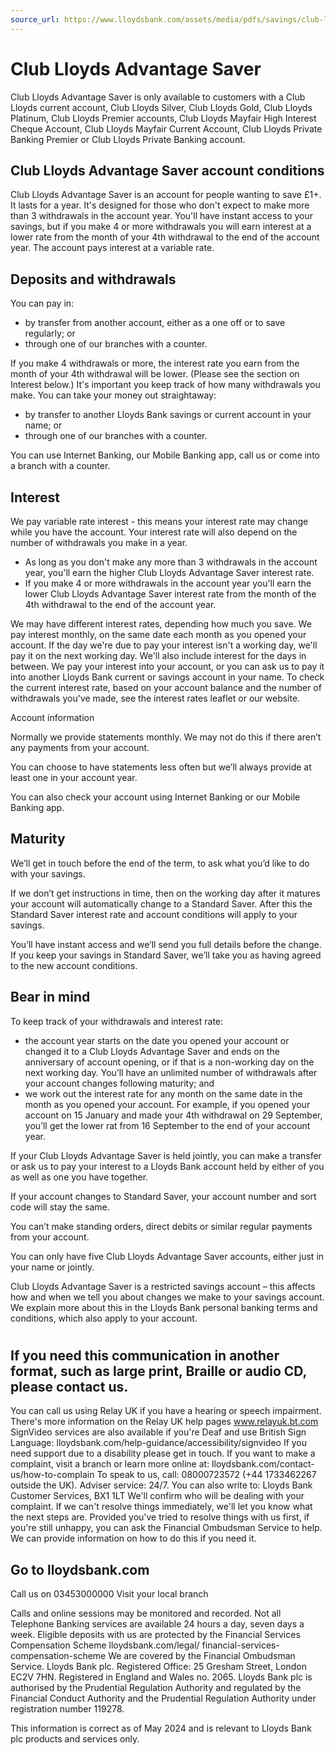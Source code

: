 ```yaml
---
source_url: https://www.lloydsbank.com/assets/media/pdfs/savings/club-lloyds-advantage-saver-conditions.pdf
---
```


# Club Lloyds Advantage Saver

Club Lloyds Advantage Saver is only available to customers with a Club Lloyds current account, Club Lloyds Silver, Club Lloyds Gold, Club Lloyds Platinum, Club Lloyds Premier accounts, Club Lloyds Mayfair High Interest Cheque Account, Club Lloyds Mayfair Current Account, Club Lloyds Private Banking Premier or Club Lloyds Private Banking account.

## Club Lloyds Advantage Saver account conditions

Club Lloyds Advantage Saver is an account for people wanting to save $£ 1+$. It lasts for a year. It's designed for those who don't expect to make more than 3 withdrawals in the account year. You'll have instant access to your savings, but if you make 4 or more withdrawals you will earn interest at a lower rate from the month of your 4th withdrawal to the end of the account year. The account pays interest at a variable rate.

## Deposits and withdrawals

You can pay in:

- by transfer from another account, either as a one off or to save regularly; or
- through one of our branches with a counter.

If you make 4 withdrawals or more, the interest rate you earn from the month of your 4th withdrawal will be lower. (Please see the section on Interest below.)
It's important you keep track of how many withdrawals you make.
You can take your money out straightaway:

- by transfer to another Lloyds Bank savings or current account in your name; or
- through one of our branches with a counter.

You can use Internet Banking, our Mobile Banking app, call us or come into a branch with a counter.

## Interest

We pay variable rate interest - this means your interest rate may change while you have the account.
Your interest rate will also depend on the number of withdrawals you make in a year.

- As long as you don't make any more than 3 withdrawals in the account year, you'll earn the higher Club Lloyds Advantage Saver interest rate.
- If you make 4 or more withdrawals in the account year you'll earn the lower Club Lloyds Advantage Saver interest rate from the month of the 4th withdrawal to the end of the account year.

We may have different interest rates, depending how much you save.
We pay interest monthly, on the same date each month as you opened your account.
If the day we're due to pay your interest isn't a working day, we'll pay it on the next working day. We'll also include interest for the days in between.
We pay your interest into your account, or you can ask us to pay it into another Lloyds Bank current or savings account in your name. To check the current interest rate, based on your account balance and the number of withdrawals you've made, see the interest rates leaflet or our website.



Account information

Normally we provide statements monthly. We may not do this if there aren’t any payments from your account.

You can choose to have statements less often but we’ll always provide at least one in your account year.

You can also check your account using Internet Banking or our Mobile Banking app.

## Maturity

We’ll get in touch before the end of the term, to ask what you’d like to do with your savings.

If we don’t get instructions in time, then on the working day after it matures your account will automatically change to a Standard Saver. After this the Standard Saver interest rate and account conditions will apply to your savings.

You’ll have instant access and we’ll send you full details before the change. If you keep your savings in Standard Saver, we’ll take you as having agreed to the new account conditions.

## Bear in mind

To keep track of your withdrawals and interest rate:

- the account year starts on the date you opened your account or changed it to a Club Lloyds Advantage Saver and ends on the anniversary of account opening, or if that is a non-working day on the next working day. You’ll have an unlimited number of withdrawals after your account changes following maturity; and
- we work out the interest rate for any month on the same date in the month as you opened your account. For example, if you opened your account on 15 January and made your 4th withdrawal on 29 September, you’ll get the lower rat from 16 September to the end of your account year.

If your Club Lloyds Advantage Saver is held jointly, you can make a transfer or ask us to pay your interest to a Lloyds Bank account held by either of you as well as one you have together.

If your account changes to Standard Saver, your account number and sort code will stay the same.

You can’t make standing orders, direct debits or similar regular payments from your account.

You can only have five Club Lloyds Advantage Saver accounts, either just in your name or jointly.

Club Lloyds Advantage Saver is a restricted savings account – this affects how and when we tell you about changes we make to your savings account. We explain more about this in the Lloyds Bank personal banking terms and conditions, which also apply to your account.

#

## If you need this communication in another format, such as large print, Braille or audio CD, please contact us.

You can call us using Relay UK if you have a hearing or speech impairment. There's more information on the Relay UK help pages www.relayuk.bt.com
SignVideo services are also available if you're Deaf and use British Sign Language:
lloydsbank.com/help-guidance/accessibility/signvideo If you need support due to a disability please get in touch. If you want to make a complaint, visit a branch or learn more online at: lloydsbank.com/contact-us/how-to-complain To speak to us, call: 08000723572 (+44 1733462267 outside the UK).
Adviser service: 24/7.
You can also write to: Lloyds Bank Customer Services, BX1 1LT We'll confirm who will be dealing with your complaint. If we can't resolve things immediately, we'll let you know what the next steps are.
Provided you've tried to resolve things with us first, if you're still unhappy, you can ask the Financial Ombudsman Service to help. We can provide information on how to do this if you need it.

## Go to lloydsbank.com

Call us on 03453000000
Visit your local branch

Calls and online sessions may be monitored and recorded. Not all Telephone Banking services are available 24 hours a day, seven days a week.
Eligible deposits with us are protected by the Financial Services Compensation Scheme lloydsbank.com/legal/ financial-services-compensation-scheme We are covered by the Financial Ombudsman Service.
Lloyds Bank plc. Registered Office: 25 Gresham Street, London EC2V 7HN. Registered in England and Wales no. 2065. Lloyds Bank plc is authorised by the Prudential Regulation Authority and regulated by the Financial Conduct Authority and the Prudential Regulation Authority under registration number 119278.

This information is correct as of May 2024 and is relevant to Lloyds Bank plc products and services only.

